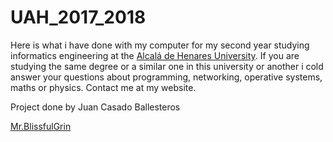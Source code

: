 # UAH_2017_2018
Here is what i have done with my computer for my second year studying informatics engineering at the [Alcalá de Henares University](https://www.uah.es/es/ "UAH").
If you are studying the same degree or a similar one in this university or another i cold answer your questions about programming, networking, operative systems, maths or physics.
Contact me at my website.

Project done by Juan Casado Ballesteros

[Mr.BlissfulGrin](http://www.mrblissfulgrin.com "mrblissfulgrin")
